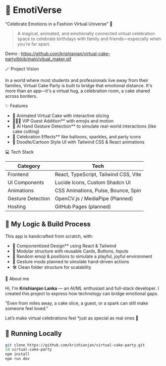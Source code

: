# 🎉 EmotiVerse
“Celebrate Emotions in a Fashion Virtual Universe” 🍰

> A magical, animated, and emotionally connected virtual celebration space to celebrate birthdays with family and friends—especially when you’re far apart.

Demo : https://github.com/krishianjan/virtual-cake-party/blob/main/vitual_maker.gif


🪄 Project Vision

In a world where most students and professionals live away from their families, Virtual Cake Party is built to bridge that emotional distance. It's more than an app—it's a virtual hug, a celebration room, a cake shared across borders.

 ✨ Features

- 🎂 Animated Virtual Cake  with interactive slicing
- 🧑‍🤝‍🧑  VIP Guest Addition** with emojis and motion
- 👐 AI Hand Gesture Detection** to simulate real-world interactions (like cake cutting)
- 💫  Celebration Effects** like balloons, sparkles, and party icons
- 🌈  Doodle/Cartoon Style UI  with Tailwind CSS & React animations

 💻 Tech Stack

| Category | Tech |
|---------|------|
| Frontend | React, TypeScript, Tailwind CSS, Vite |
| UI Components | Lucide Icons, Custom Shadcn UI |
| Animations | CSS Animations, Pulse, Bounce, Spin |
| Gesture Detection | OpenCV.js / MediaPipe (Planned) |
| Hosting | GitHub Pages (planned) |

## 🧠 My Logic & Build Process

This app is handcrafted from scratch, with:

- 🎨 Componentized Design** using React & Tailwind
- 🧩 Modular structure with reusable Cards, Buttons, Inputs
- 🎯 Random emoji & positions to simulate a playful, joyful environment
- 📸 Gesture mode planned to simulate hand-driven actions
- 🛠️ Clean folder structure for scalability

👤 About me

Hi, I'm **Krishianjan Lanka** — an AI/ML enthusiast and full-stack developer. I created this project to express how technology can bridge emotional gaps.

"Even from miles away, a cake slice, a guest, or a spark can still make someone feel loved."

Let’s make virtual celebrations feel *just as special as real ones 💜



## 🚀 Running Locally

```bash
git clone https://github.com/krishianjan/virtual-cake-party.git
cd virtual-cake-party
npm install
npm run dev
